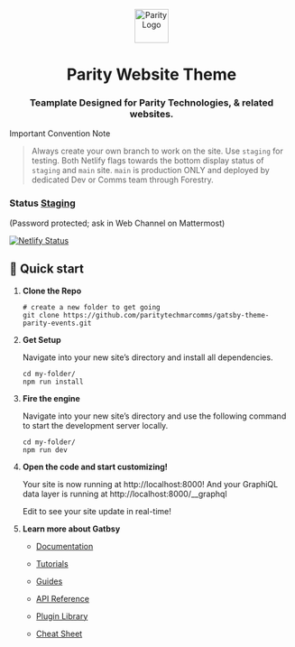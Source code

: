 <p align="center">
  <a href="https://www.parity.io">
    <img alt="Parity Logo" src="https://www.parity.io/assets/img/logos/logo-parity-dark.png" width="60" />
  </a>
</p>
<h1 align="center">
  Parity Website Theme
</h1>
<h3 align="center">
  Teamplate Designed for Parity Technologies, & related websites. 
</h3>

Important Convention Note
> Always create your own branch to work on the site. Use `staging` for testing.  Both Netlify flags towards the bottom display status of `staging` and `main` site.  `main` is production ONLY and deployed by dedicated Dev or Comms team through Forestry.

### Status [Staging](https://parity-staging.netlify.app/) 
(Password protected; ask in Web Channel on Mattermost)

[![Netlify Status](https://api.netlify.com/api/v1/badges/1a598998-1c11-4a7d-896e-27b3082edf5c/deploy-status)](https://app.netlify.com/sites/parity-staging/deploys)


## 🚀 Quick start



1.  **Clone the Repo**

    ```shell
    # create a new folder to get going
    git clone https://github.com/paritytechmarcomms/gatsby-theme-parity-events.git
    ```

2.  **Get Setup**

    Navigate into your new site’s directory and install all dependencies.

    ```shell
    cd my-folder/
    npm run install
    ```
    
2.  **Fire the engine**

    Navigate into your new site’s directory and use the following command to start the development server locally.

    ```shell
    cd my-folder/
    npm run dev
    ```

3.  **Open the code and start customizing!**

    Your site is now running at http://localhost:8000!
    And your GraphiQL data layer is running at http://localhost:8000/__graphql

    Edit to see your site update in real-time!

4.  **Learn more about Gatbsy**

    - [Documentation](https://www.gatsbyjs.com/docs/?utm_source=starter&utm_medium=readme&utm_campaign=minimal-starter)

    - [Tutorials](https://www.gatsbyjs.com/tutorial/?utm_source=starter&utm_medium=readme&utm_campaign=minimal-starter)

    - [Guides](https://www.gatsbyjs.com/tutorial/?utm_source=starter&utm_medium=readme&utm_campaign=minimal-starter)

    - [API Reference](https://www.gatsbyjs.com/docs/api-reference/?utm_source=starter&utm_medium=readme&utm_campaign=minimal-starter)

    - [Plugin Library](https://www.gatsbyjs.com/plugins?utm_source=starter&utm_medium=readme&utm_campaign=minimal-starter)

    - [Cheat Sheet](https://www.gatsbyjs.com/docs/cheat-sheet/?utm_source=starter&utm_medium=readme&utm_campaign=minimal-starter)
